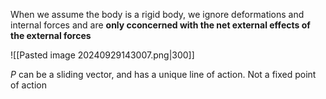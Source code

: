 When we assume the body is a rigid body, we ignore deformations and internal forces and are **only cconcerned with the net external effects of the external forces**

![[Pasted image 20240929143007.png|300]]

$P$ can be a sliding vector, and has a unique line of action. Not a fixed point of action
